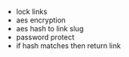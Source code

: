 - lock links
- aes encryption 
- aes hash to link slug
- password protect
- if hash matches then return link